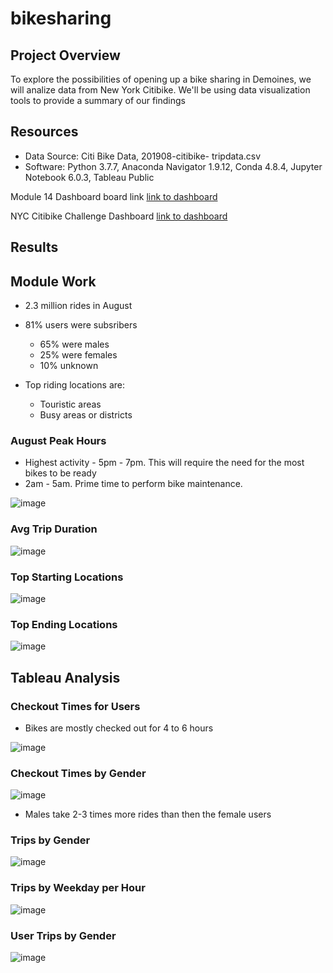 # bikesharing
## Project Overview
To explore the possibilities of opening up a bike sharing in Demoines, we will analize data from New York Citibike.  We'll be using data visualization tools to provide a summary of our findings

## Resources
- Data Source: Citi Bike Data, 201908-citibike- tripdata.csv
- Software: Python 3.7.7, Anaconda Navigator 1.9.12, Conda 4.8.4, Jupyter Notebook 6.0.3, Tableau Public

Module 14 Dashboard board link
[link to dashboard](https://public.tableau.com/app/profile/rob.hilburn/viz/NYC_Module14/NYCModuleStory)

NYC Citibike Challenge Dashboard
[link to dashboard](https://public.tableau.com/app/profile/rob.hilburn/viz/NYCCitibikechallenge/NYCCitibikeChallenge)

## Results

## Module Work

 - 2.3 million rides in August
 - 81% users were subsribers
     - 65% were males
     - 25% were females
     - 10% unknown
     
 - Top riding locations are:
     - Touristic areas
     - Busy areas or districts

### August Peak Hours

 - Highest activity - 5pm - 7pm.  This will require the need for the most bikes to be ready
 - 2am - 5am.  Prime time to perform bike maintenance.

![image](https://user-images.githubusercontent.com/94253815/156909492-6beb141e-d68e-419b-8da9-a391ec487b28.png)

### Avg Trip Duration

![image](https://user-images.githubusercontent.com/94253815/156909525-2ce0f736-274c-4138-9029-096bddbe06b5.png)

### Top Starting Locations

![image](https://user-images.githubusercontent.com/94253815/156909557-b09083e1-1e57-432c-bd57-4d79b74d83f8.png)


### Top Ending Locations

![image](https://user-images.githubusercontent.com/94253815/156909572-dfcd22e8-f35d-4cc9-8eb4-aedeb47a5515.png)


## Tableau Analysis

### Checkout Times for Users

- Bikes are mostly checked out for 4 to 6 hours 

![image](https://user-images.githubusercontent.com/94253815/156909642-59ca01ea-f8bb-40db-a192-34a13161e133.png)


### Checkout Times by Gender

![image](https://user-images.githubusercontent.com/94253815/156909671-7ae1d8e6-badf-4727-87e8-a8f771625096.png)

 - Males take 2-3 times more rides than then the female users

### Trips by Gender

![image](https://user-images.githubusercontent.com/94253815/156909746-834005fb-879c-438b-89bb-27d296fe4864.png)


### Trips by Weekday per Hour

![image](https://user-images.githubusercontent.com/94253815/156909779-77d87509-6531-4a22-849e-c3f519f5e18b.png)



### User Trips by Gender

![image](https://user-images.githubusercontent.com/94253815/156909790-4273e1ce-db03-4853-9c03-b9ee12b3e8cb.png)

